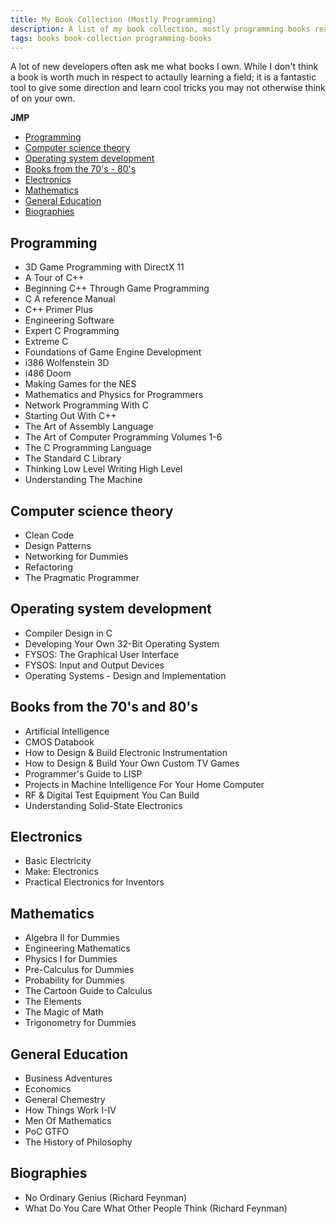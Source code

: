 ```yaml
---
title: My Book Collection (Mostly Programming)
description: A list of my book collection, mostly programming books really
tags: books book-collection programming-books
---
```


A lot of new developers often ask me what books I own. While I don't think a book is worth much in respect to actaully learning a field; it is a fantastic tool to give some direction and learn cool tricks you may not otherwise think of on your own.

**JMP**
- [Programming](#programming)
- [Computer science theory](#computer-science-theory)
- [Operating system development](#operating-system-development)
- [Books from the 70's - 80's](#books-from-the-70s-and-80s)
- [Electronics](#electronics)
- [Mathematics](#mathematics)
- [General Education](#general-education)
- [Biographies](#biographies)

## Programming
- 3D Game Programming with DirectX 11
- A Tour of C++
- Beginning C++ Through Game Programming
- C A reference Manual
- C++ Primer Plus
- Engineering Software
- Expert C Programming
- Extreme C
- Foundations of Game Engine Development
- i386 Wolfenstein 3D
- i486 Doom
- Making Games for the NES
- Mathematics and Physics for Programmers
- Network Programming With C
- Starting Out With C++
- The Art of Assembly Language
- The Art of Computer Programming Volumes 1-6
- The C Programming Language
- The Standard C Library
- Thinking Low Level Writing High Level
- Understanding The Machine

## Computer science theory
- Clean Code
- Design Patterns
- Networking for Dummies
- Refactoring
- The Pragmatic Programmer

## Operating system development
- Compiler Design in C
- Developing Your Own 32-Bit Operating System
- FYSOS: The Graphical User Interface
- FYSOS: Input and Output Devices
- Operating Systems - Design and Implementation

## Books from the 70's and 80's
- Artificial Intelligence
- CMOS Databook
- How to Design & Build Electronic Instrumentation
- How to Design & Build Your Own Custom TV Games
- Programmer's Guide to LISP
- Projects in Machine Intelligence For Your Home Computer
- RF & Digital Test Equipment You Can Build
- Understanding Solid-State Electronics

## Electronics
- Basic Electricity
- Make: Electronics
- Practical Electronics for Inventors

## Mathematics
- Algebra II for Dummies
- Engineering Mathematics
- Physics I for Dummies
- Pre-Calculus for Dummies
- Probability for Dummies
- The Cartoon Guide to Calculus
- The Elements
- The Magic of Math
- Trigonometry for Dummies

## General Education
- Business Adventures
- Economics
- General Chemestry
- How Things Work I-IV
- Men Of Mathematics
- PoC GTFO
- The History of Philosophy

## Biographies
- No Ordinary Genius (Richard Feynman)
- What Do You Care What Other People Think (Richard Feynman)
